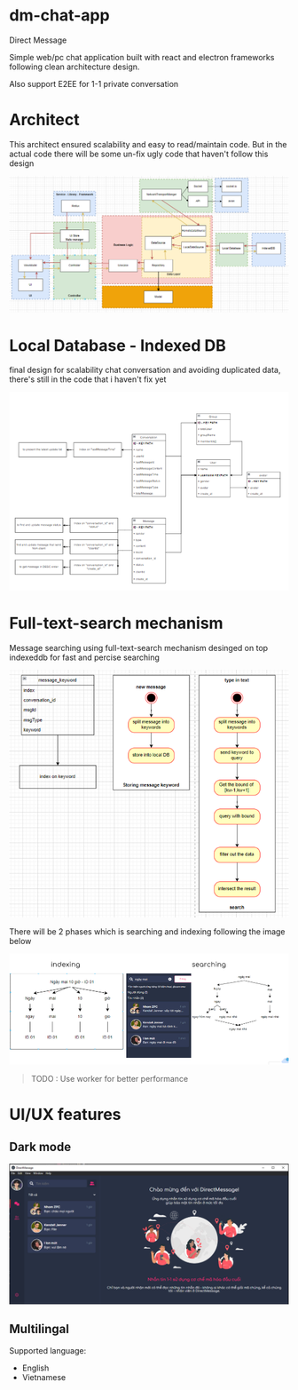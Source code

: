# dm-chat-app

Direct Message

Simple web/pc chat application built with react and electron frameworks following clean architecture design.

Also support E2EE for 1-1 private conversation

# Architect

This architect ensured scalability and easy to read/maintain code. But in the actual code there will be some un-fix ugly code that haven't follow this design

![](git_images/architecture.PNG)

# Local Database - Indexed DB

final design for scalability chat conversation and avoiding duplicated data, there's still in the code that i haven't fix yet

![](git_images/localDB.PNG)

# Full-text-search mechanism

Message searching using full-text-search mechanism desinged on top indexeddb for fast and percise searching

![](git_images/fts-1.PNG)

There will be 2 phases which is searching and indexing following the image below

![](git_images/fts-2.PNG)

> TODO : Use worker for better performance

# UI/UX features

## Dark mode

![](git_images/dm.png)

## Multilingal

Supported language:

- English
- Vietnamese
